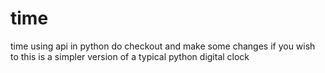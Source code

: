 # time
time using api in python
do checkout and make some changes if you wish to
this is a simpler version of a typical python digital clock
